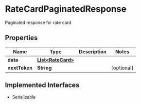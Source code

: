 

# RateCardPaginatedResponse

Paginated response for rate card

## Properties

| Name | Type | Description | Notes |
|------------ | ------------- | ------------- | -------------|
|**data** | [**List&lt;RateCard&gt;**](RateCard.md) |  |  |
|**nextToken** | **String** |  |  [optional] |


## Implemented Interfaces

* Serializable


